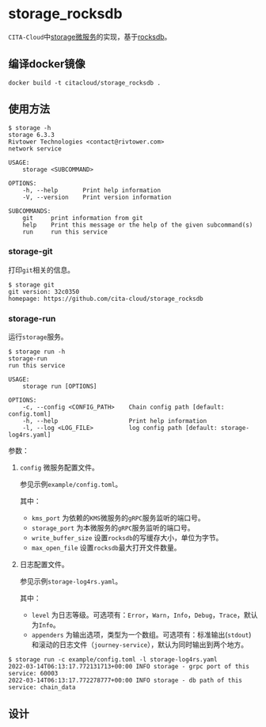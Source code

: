 # storage_rocksdb

`CITA-Cloud`中[storage微服务](https://github.com/cita-cloud/cita_cloud_proto/blob/master/protos/storage.proto)的实现，基于[rocksdb](https://github.com/facebook/rocksdb)。

## 编译docker镜像
```
docker build -t citacloud/storage_rocksdb .
```

## 使用方法

```
$ storage -h
storage 6.3.3
Rivtower Technologies <contact@rivtower.com>
network service

USAGE:
    storage <SUBCOMMAND>

OPTIONS:
    -h, --help       Print help information
    -V, --version    Print version information

SUBCOMMANDS:
    git     print information from git
    help    Print this message or the help of the given subcommand(s)
    run     run this service
```

### storage-git

打印`git`相关的信息。

```
$ storage git
git version: 32c0350
homepage: https://github.com/cita-cloud/storage_rocksdb
```

### storage-run

运行`storage`服务。

```
$ storage run -h
storage-run
run this service

USAGE:
    storage run [OPTIONS]

OPTIONS:
    -c, --config <CONFIG_PATH>    Chain config path [default: config.toml]
    -h, --help                    Print help information
    -l, --log <LOG_FILE>          log config path [default: storage-log4rs.yaml]
```

参数：
1. `config` 微服务配置文件。

    参见示例`example/config.toml`。

    其中：
    * `kms_port` 为依赖的`KMS`微服务的`gRPC`服务监听的端口号。
    * `storage_port` 为本微服务的`gRPC`服务监听的端口号。
    * `write_buffer_size` 设置`rocksdb`的写缓存大小，单位为字节。
    * `max_open_file` 设置`rocksdb`最大打开文件数量。
2. 日志配置文件。

    参见示例`storage-log4rs.yaml`。

    其中：

    * `level` 为日志等级。可选项有：`Error`，`Warn`，`Info`，`Debug`，`Trace`，默认为`Info`。
    * `appenders` 为输出选项，类型为一个数组。可选项有：标准输出(`stdout`)和滚动的日志文件（`journey-service`），默认为同时输出到两个地方。


```
$ storage run -c example/config.toml -l storage-log4rs.yaml
2022-03-14T06:13:17.772131713+00:00 INFO storage - grpc port of this service: 60003
2022-03-14T06:13:17.772278777+00:00 INFO storage - db path of this service: chain_data
```

## 设计


